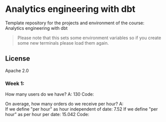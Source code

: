 # Analytics engineering with dbt

Template repository for the projects and environment of the course: Analytics engineering with dbt

> Please note that this sets some environment variables so if you create some new terminals please load them again.

## License

Apache 2.0


### Week 1: 

How many users do we have?
A: 130
Code:

On average, how many orders do we receive per hour?
A:	
    If we define "per hour" as hour independent of date: 7.52
    If we define "per hour" as per hour per date: 15.042
Code:
<!-- with orders_by_hour as (
  select 
    extract(hour from created_at),
    count(*) as order_count
  from dbt."dbt_taylor_o".stg_orders 
  group by 1
),

orders_by_date_hour as (
  select
    date(created_at),
    extract(hour from created_at),
    count(*) as order_count
    from dbt."dbt_taylor_o".stg_orders 
    group by 1,2
    order by 1,2
)

select 
  avg(orders_by_hour.order_count) as avg_hourly_orders,
  avg(orders_by_date_hour.order_count) as avg_daily_hourly_orders
from orders_by_hour
left join orders_by_date_hour on 1=1 -->